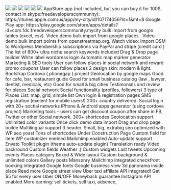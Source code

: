 <img src="https://mycity.vioo.ru/img/7.jpg">
<img src="https://city1.wpmix.net/descr/uber.jpg">
<img src="https://city1.wpmix.net/descr/osm.jpg">
<img src="https://city1.wpmix.net/descr/features.jpg">
<img src="https://city1.wpmix.net/descr/design.jpg">
<img src="https://mycity.vioo.ru/descr/testimonial.png">
AppStore app (not included, but you can buy it for 100$, contact in skype:freedeveloperscommunity): https://itunes.apple.com/us/app/my-city/id1107174056?ls=1&mt=8
Google Play app: https://play.google.com/store/apps/details?id=com.fdc.freedeveloperscommunity.mycity
bulk import from google tables (excel, csv). Video demo
bulk import from google places . Video demo
bulk import points from openstreetmap.org. Watch video: Import OSM to Wordpress
Membership subscriptions via PayPal and stripe (credit card )
The list of 800+ ultra niche search keywords included
Drag & Drop page builder
White label wordpress login
Automatic map marker generator
Marketing & SEO tools
User can follow places in social network and reward promo coupons
User can follow places
2 design skin: modern & light.
Bootstrap
Cordova ( phonegap ) project
Geolocation by google maps
Good for cafe, bar, restaurant guide
Good for small business catalog (law , lawyer, dentist, medicals, etc)
Good for small & big cities
Testimonials and review for places
Social network
Social functionality (profiles, followers)
3 type of Places List: map, grid, simple list
Own login & registration pages
SMS registration (exelent for mobile users!) 200+ country delivered.
Social login with 20+ soctial networks
IPhone & Android apps generator (using cordova project)
Marketing tools – users can get discount coupon after share in FB, Twitter or other Social network.
300+ shortcodes
Geolocation support
Unlimited color variants
Once click demo data import
Drag and drop page builde
Multilingual support
3 header. Small, big, extrabig
seo optimized with WP seo yoast
Tons of shortcodes
Under Construction Page
Custom field for item
WP customizer enebled
Mailchimp enabled
Auto-update support Envato Toolkit plugin (theme auto-update plugin)
Translation ready
Video backround
Custom fields
Weather :)
Custom widgets
Last tweets
Upcoming events
Places category
Boxed & Wide layout
Custom background & unlimited colors
Gallery posts
Mansonry
Mailchimp integrated
checkfront booking integrated
Google fonts
Google business view 3d panorama inside place Read more
Google street view
Uber taxi affiliate API integrated! Get $5 for every user
Uber ON/OFF
Moneyback guarantee
Instagram API enabled
More earning: sell tickets, sell taxi, adsence,
